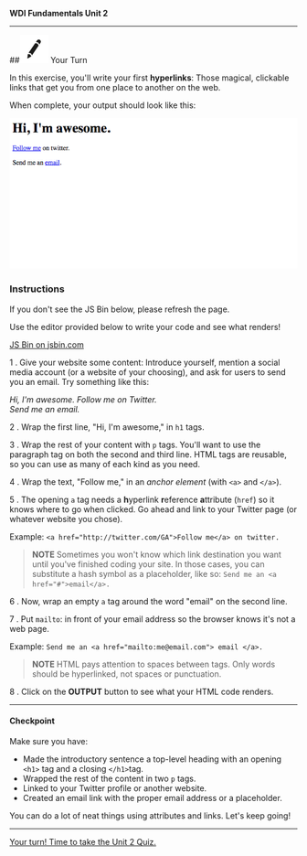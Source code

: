 **WDI Fundamentals Unit 2**

---

##![Your Turn](../assets/exercise.png) Your Turn

In this exercise, you'll write your first **hyperlinks**: Those magical, clickable links that get you from one place to another on the web.

When complete, your output should look like this:

![](../assets/elkwebdesign/hyperlinks.png)


### Instructions
If you don't see the JS Bin below, please refresh the page.

Use the editor provided below to write your code and see what renders!

<a class="jsbin-embed" href="https://jsbin.com/vuquwe/embed?htmlheight=600px">JS Bin on jsbin.com</a><script src="https://static.jsbin.com/js/embed.min.js?3.35.12"></script>


1 . Give your website some content: Introduce yourself, mention a social media account (or a website of your choosing), and ask for users to send you an email. Try something like this:

*Hi, I'm awesome.
Follow me on Twitter.  
Send me an email.*

2 . Wrap the first line, "Hi, I'm awesome," in `h1` tags.

3 . Wrap the rest of your content with `p` tags. You'll want to use the paragraph tag on both the second and third line. HTML tags are reusable, so you can use as many of each kind as you need.

4 . Wrap the text, "Follow me," in an *anchor element* (with `<a>` and `</a>`).

5 . The opening `a` tag needs a **h**yperlink **r**eference **a**ttribute (`href`) so it knows where to go when clicked. Go ahead and link to your Twitter page (or whatever website you chose).

Example:
`<a href="http://twitter.com/GA">Follow me</a> on twitter.`

> **NOTE** Sometimes you won't know which link destination you want until you've finished coding your site. In those cases, you can substitute a hash symbol as a placeholder, like so: `Send me an <a href="#">email</a>.`

6 . Now, wrap an empty `a` tag around the word "email" on the second line.

7 . Put `mailto`: in front of your email address so the browser knows it's not a web page.

Example:
`Send me an <a href="mailto:me@email.com"> email </a>.`


> **NOTE** HTML pays attention to spaces between tags. Only words should be hyperlinked, not spaces or punctuation.


8 . Click on the **OUTPUT** button to see what your HTML code renders.


---


#### Checkpoint

Make sure you have:

- Made the introductory sentence a top-level heading with an opening `<h1>` tag and a closing `</h1>`tag.
- Wrapped the rest of the content in two `p` tags.
- Linked to your Twitter profile or another website.
- Created an email link with the proper email address or a placeholder.


You can do a lot of neat things using attributes and links. Let's keep going!

---

[Your turn! Time to take the Unit 2 Quiz. ](06_quiz.md)
